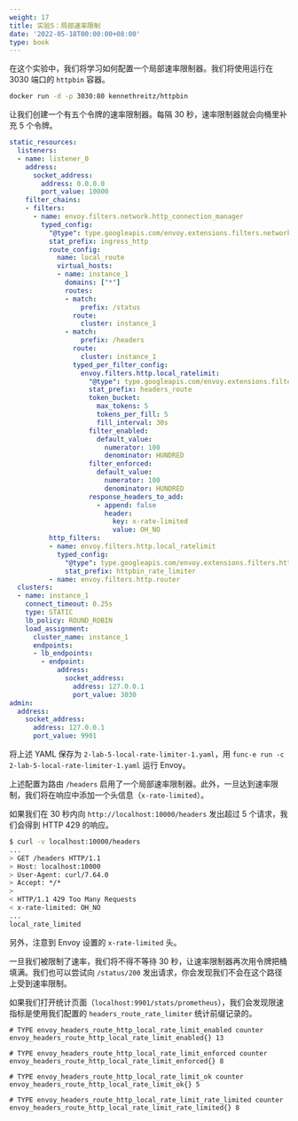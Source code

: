 ```yaml
---
weight: 17
title: 实验5：局部速率限制
date: '2022-05-18T00:00:00+08:00'
type: book
---
```


在这个实验中，我们将学习如何配置一个局部速率限制器。我们将使用运行在 3030 端口的 `httpbin` 容器。

```sh
docker run -d -p 3030:80 kennethreitz/httpbin
```

让我们创建一个有五个令牌的速率限制器。每隔 30 秒，速率限制器就会向桶里补充 5 个令牌。

```yaml
static_resources:
  listeners:
  - name: listener_0
    address:
      socket_address:
        address: 0.0.0.0
        port_value: 10000
    filter_chains:
    - filters:
      - name: envoy.filters.network.http_connection_manager
        typed_config:
          "@type": type.googleapis.com/envoy.extensions.filters.network.http_connection_manager.v3.HttpConnectionManager
          stat_prefix: ingress_http
          route_config:
            name: local_route
            virtual_hosts:
            - name: instance_1
              domains: ["*"]
              routes:
              - match:
                  prefix: /status
                route:
                  cluster: instance_1
              - match:
                  prefix: /headers
                route:
                  cluster: instance_1
                typed_per_filter_config:
                  envoy.filters.http.local_ratelimit:
                    "@type": type.googleapis.com/envoy.extensions.filters.http.local_ratelimit.v3.LocalRateLimit
                    stat_prefix: headers_route
                    token_bucket:
                      max_tokens: 5
                      tokens_per_fill: 5
                      fill_interval: 30s
                    filter_enabled:
                      default_value:
                        numerator: 100
                        denominator: HUNDRED
                    filter_enforced:
                      default_value:
                        numerator: 100
                        denominator: HUNDRED
                    response_headers_to_add:
                      - append: false
                        header:
                          key: x-rate-limited
                          value: OH_NO
          http_filters:
          - name: envoy.filters.http.local_ratelimit
            typed_config:
              "@type": type.googleapis.com/envoy.extensions.filters.http.local_ratelimit.v3.LocalRateLimit
              stat_prefix: httpbin_rate_limiter
          - name: envoy.filters.http.router
  clusters:
  - name: instance_1
    connect_timeout: 0.25s
    type: STATIC
    lb_policy: ROUND_ROBIN
    load_assignment:
      cluster_name: instance_1
      endpoints:
      - lb_endpoints:
        - endpoint:
            address:
              socket_address:
                address: 127.0.0.1
                port_value: 3030
admin:
  address:
    socket_address: 
      address: 127.0.0.1
      port_value: 9901
```

将上述 YAML 保存为 `2-lab-5-local-rate-limiter-1.yaml`，用 `func-e run -c 2-lab-5-local-rate-limiter-1.yaml` 运行 Envoy。

上述配置为路由 `/headers` 启用了一个局部速率限制器。此外，一旦达到速率限制，我们将在响应中添加一个头信息（`x-rate-limited`）。

如果我们在 30 秒内向 `http://localhost:10000/headers` 发出超过 5 个请求，我们会得到 HTTP 429 的响应。

```sh
$ curl -v localhost:10000/headers
...
> GET /headers HTTP/1.1
> Host: localhost:10000
> User-Agent: curl/7.64.0
> Accept: */*
>
< HTTP/1.1 429 Too Many Requests
< x-rate-limited: OH_NO
...
local_rate_limited
```

另外，注意到 Envoy 设置的 `x-rate-limited` 头。

一旦我们被限制了速率，我们将不得不等待 30 秒，让速率限制器再次用令牌把桶填满。我们也可以尝试向 `/status/200` 发出请求，你会发现我们不会在这个路径上受到速率限制。

如果我们打开统计页面（`localhost:9901/stats/prometheus`），我们会发现限速指标是使用我们配置的 `headers_route_rate_limiter` 统计前缀记录的。

```
# TYPE envoy_headers_route_http_local_rate_limit_enabled counter
envoy_headers_route_http_local_rate_limit_enabled{} 13

# TYPE envoy_headers_route_http_local_rate_limit_enforced counter
envoy_headers_route_http_local_rate_limit_enforced{} 8

# TYPE envoy_headers_route_http_local_rate_limit_ok counter
envoy_headers_route_http_local_rate_limit_ok{} 5

# TYPE envoy_headers_route_http_local_rate_limit_rate_limited counter
envoy_headers_route_http_local_rate_limit_rate_limited{} 8
```
